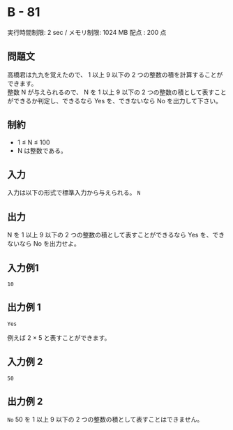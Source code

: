 # B - 81

実行時間制限: 2 sec / メモリ制限: 1024 MB 配点 : 200 点 

## 問題文

高橋君は九九を覚えたので、 1 以上 9 以下の 2 つの整数の積を計算することができます。  
整数 N が与えられるので、 N を 1 以上 9 以下の 2 つの整数の積として表すことができるか判定し、できるなら Yes を、できないなら No を出力して下さい。

## 制約

- 1 ≤ N ≤ 100
- N は整数である。

## 入力

入力は以下の形式で標準入力から与えられる。
`N`

## 出力

N を 1 以上 9 以下の 2 つの整数の積として表すことができるなら Yes を、できないなら No を出力せよ。

## 入力例1

`10`

## 出力例 1

`Yes`

例えば 2 × 5 と表すことができます。

## 入力例 2

`50`

## 出力例 2

`No`
50 を 1 以上 9 以下の 2 つの整数の積として表すことはできません。
